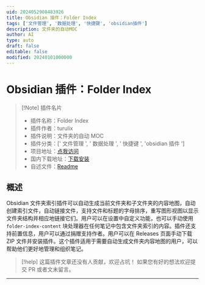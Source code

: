 ```yaml
---
uid: 2024052908483926
title: Obsidian 插件：Folder Index
tags: ['文件管理', '数据处理', '快捷键', 'obsidian插件']
description: 文件夹的自动MOC
author: AI
type: auto
draft: false
editable: false
modified: 20240101000000
---
```


# Obsidian 插件：Folder Index

> [!Note] 插件名片
> - 插件名称：Folder Index
> - 插件作者：turulix
> - 插件说明：文件夹的自动 MOC
> - 插件分类：[' 文件管理 ', ' 数据处理 ', ' 快捷键 ', 'obsidian 插件 ']
> - 项目地址：[点我访问](https://github.com/turulix/obsidian-folder-index)
> - 国内下载地址：[下载安装](https://pkmer.cn/products/plugin/pluginMarket/?obsidian-folder-index)
> - 自述文件：[Readme](https://ghproxy.net/https://raw.githubusercontent.com/turulix/obsidian-folder-index/master/README.md)

## 概述

Obsidian 文件夹索引插件可以自动生成当前文件夹和子文件夹的内容地图，自动创建索引文件，自动链接文件，支持文件和标题的字母排序，重写图形视图以显示文件夹结构并相应地链接它们。用户可以在设置中自定义功能，也可以手动使用 ``folder-index-content`` 块处理器在任何笔记中包含文件夹索引的内容。插件还支持前置信息，用户可以通过捐赠支持作者。用户可以在 Releases 页面手动下载 ZIP 文件并安装插件。这个插件适用于需要自动生成文件夹内容地图的用户，可以帮助他们更好地管理和组织笔记。

> [!help]
> 这篇插件文章还没有人贡献，欢迎占坑！
> 如果您有好的想法欢迎提交 PR 或者文末留言。

---



